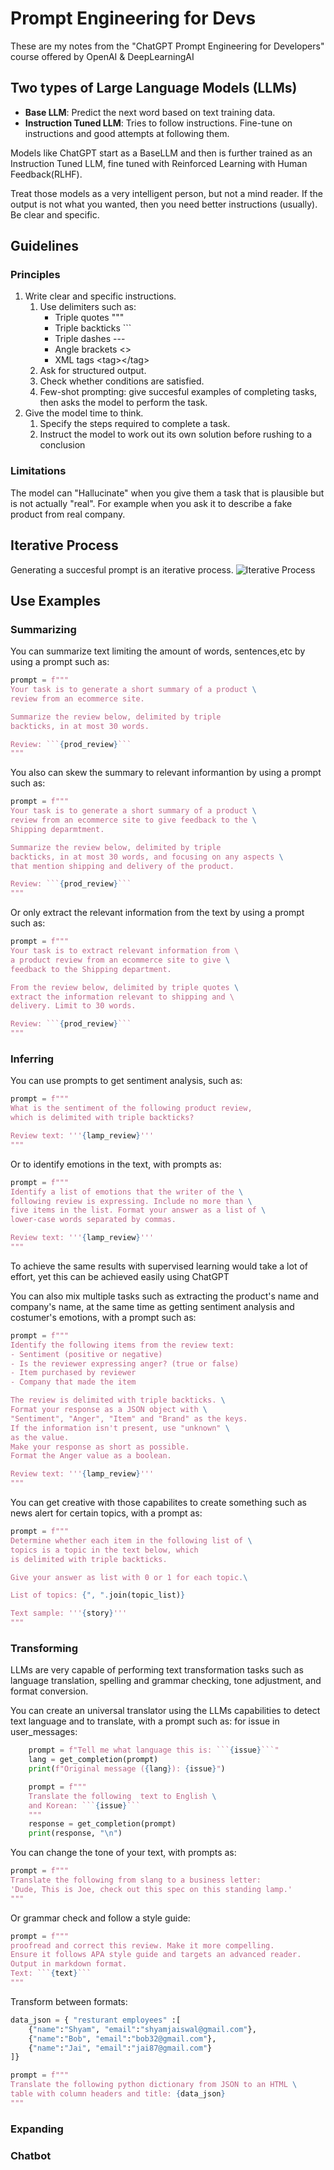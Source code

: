 # Prompt Engineering for Devs
These are my notes from the "ChatGPT Prompt Engineering for Developers" course offered by OpenAI & DeepLearningAI

## Two types of Large Language Models (LLMs)
* __Base LLM__: 
Predict the next word based on text training data. 
* __Instruction Tuned LLM__: Tries to follow instructions. Fine-tune on instructions and good attempts at following them.

Models like ChatGPT start as a BaseLLM and then is further trained as an Instruction Tuned LLM, fine tuned with Reinforced Learning with Human Feedback(RLHF).

Treat those models as a very intelligent person, but not a mind reader. If the output is not what you wanted, then you need better instructions (usually). Be clear and specific.

## Guidelines
### Principles
1. Write clear and specific instructions.
    1. Use delimiters such as:
        * Triple quotes """
        * Triple backticks ```
        * Triple dashes ---
        * Angle brackets <>
        * XML tags \<tag>\</tag>
    2. Ask for structured output.
    3. Check whether conditions are satisfied.
    4. Few-shot prompting: give succesful examples of completing tasks, then asks the model to perform the task.
2. Give the model time to think.
    1. Specify the steps required to complete a task.
    2.  Instruct the model to work out its own solution before rushing to a conclusion

### Limitations
The model can "Hallucinate" when you give them a task that is plausible but is not actually "real". For example when you ask it to describe a fake product from real company.

## Iterative Process 
Generating a succesful prompt is an iterative process. 
![Iterative Process](images/iterative_process.png)

## Use Examples
### Summarizing 
You can summarize text limiting the amount of words, sentences,etc by using a prompt such as:
```python
prompt = f"""
Your task is to generate a short summary of a product \
review from an ecommerce site. 

Summarize the review below, delimited by triple 
backticks, in at most 30 words. 

Review: ```{prod_review}```
"""
```

You also can skew the summary to relevant informantion by using a prompt such as:
```python
prompt = f"""
Your task is to generate a short summary of a product \
review from an ecommerce site to give feedback to the \
Shipping deparmtment. 

Summarize the review below, delimited by triple 
backticks, in at most 30 words, and focusing on any aspects \
that mention shipping and delivery of the product. 

Review: ```{prod_review}```
"""
```
Or only extract the relevant information from the text by using a prompt such as:
```python
prompt = f"""
Your task is to extract relevant information from \ 
a product review from an ecommerce site to give \
feedback to the Shipping department. 

From the review below, delimited by triple quotes \
extract the information relevant to shipping and \ 
delivery. Limit to 30 words. 

Review: ```{prod_review}```
"""
```
### Inferring
You can use prompts to get sentiment analysis, such as:
```python
prompt = f"""
What is the sentiment of the following product review, 
which is delimited with triple backticks?

Review text: '''{lamp_review}'''
"""
```

Or to identify emotions in the text, with prompts as:
```python
prompt = f"""
Identify a list of emotions that the writer of the \
following review is expressing. Include no more than \
five items in the list. Format your answer as a list of \
lower-case words separated by commas.

Review text: '''{lamp_review}'''
"""
```

To achieve the same results with supervised learning would take a lot of effort, yet this can be achieved easily using ChatGPT

You can also mix multiple tasks such as extracting the product's name and company's name, at the same time as getting sentiment analysis and costumer's emotions, with a prompt such as:
```python
prompt = f"""
Identify the following items from the review text: 
- Sentiment (positive or negative)
- Is the reviewer expressing anger? (true or false)
- Item purchased by reviewer
- Company that made the item

The review is delimited with triple backticks. \
Format your response as a JSON object with \
"Sentiment", "Anger", "Item" and "Brand" as the keys.
If the information isn't present, use "unknown" \
as the value.
Make your response as short as possible.
Format the Anger value as a boolean.

Review text: '''{lamp_review}'''
"""
```
You can get creative with those capabilites to create something such as news alert for certain topics, with a prompt as:
```python
prompt = f"""
Determine whether each item in the following list of \
topics is a topic in the text below, which
is delimited with triple backticks.

Give your answer as list with 0 or 1 for each topic.\

List of topics: {", ".join(topic_list)}

Text sample: '''{story}'''
"""
```

### Transforming
LLMs are very capable of performing text transformation tasks such as language translation, spelling and grammar checking, tone adjustment, and format conversion.

You can create an universal translator using the LLMs capabilities to detect text language and to translate, with a prompt such as:
for issue in user_messages:
```python
    prompt = f"Tell me what language this is: ```{issue}```"
    lang = get_completion(prompt)
    print(f"Original message ({lang}): {issue}")

    prompt = f"""
    Translate the following  text to English \
    and Korean: ```{issue}```
    """
    response = get_completion(prompt)
    print(response, "\n")
```

You can change the tone of your text, with prompts as:
```python
prompt = f"""
Translate the following from slang to a business letter: 
'Dude, This is Joe, check out this spec on this standing lamp.'
"""
```
Or grammar check and follow a style guide:
```python
prompt = f"""
proofread and correct this review. Make it more compelling. 
Ensure it follows APA style guide and targets an advanced reader. 
Output in markdown format.
Text: ```{text}```
"""
```
Transform between formats:
```python
data_json = { "resturant employees" :[ 
    {"name":"Shyam", "email":"shyamjaiswal@gmail.com"},
    {"name":"Bob", "email":"bob32@gmail.com"},
    {"name":"Jai", "email":"jai87@gmail.com"}
]}

prompt = f"""
Translate the following python dictionary from JSON to an HTML \
table with column headers and title: {data_json}
"""
```
### Expanding

### Chatbot